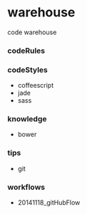 warehouse
=========

code warehouse

### codeRules

### codeStyles
- coffeescript
- jade
- sass

### knowledge
- bower

### tips
- git

### workflows
- 20141118_gitHubFlow
